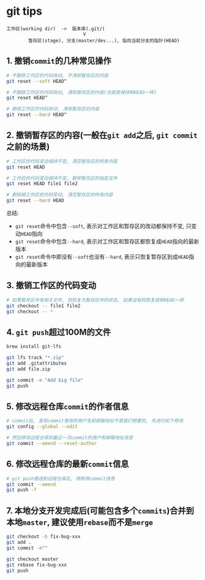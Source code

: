 # git tips

```text
工作区(working dir)  ->  版本库(.git/)
                            V
        暂存区(stage), 分支(master/dev...), 指向当前分支的指针(HEAD)
```

## 1. 撤销`commit`的几种常见操作

```bash
# 不删除工作区的代码改动, 不清除暂存区的内容
git reset --soft HEAD^

# 不删除工作区的代码改动, 清除暂存区的内容(也就是保持和HEAD一样)
git reset HEAD^

# 删除工作区的代码改动, 清除暂存区的内容
git reset --hard HEAD^
```

## 2. 撤销暂存区的内容(一般在`git add`之后, `git commit`之前的场景)

```bash
# 工作区的代码变动保持不变, 清空暂存区的所有内容
git reset HEAD

# 工作区的代码变动保持不变, 删除暂存区的指定文件
git reset HEAD file1 file2

# 删除掉工作区的代码变动, 清空暂存区的所有内容
git reset --hard HEAD
```

总结:

- `git reset`命令中包含`--soft`, 表示对工作区和暂存区的改动都保持不变, 只变动`HEAD`指向
- `git reset`命令中包含`--hard`, 表示对工作区和暂存区都恢复成`HEAD`指向的最新版本
- `git reset`命令中即没有`--soft`也没有`--hard`, 表示只恢复暂存区到成`HEAD`指向的最新版本

## 3. 撤销工作区的代码变动

```bash
# 如果暂存区中有相关文件, 则恢复为暂存区中的状态, 如果没有则恢复成和HEAD一样
git checkout -- file1 file2
git checkout -- *
```

## 4. `git push`超过100M的文件

```bash
brew install git-lfs

git lfs track "*.zip"
git add .gitattributes
git add file.zip

git commit -m "Add big file"
git push
```

## 5. 修改远程仓库`commit`的作者信息

```bash
# commit后, 发现commit使用的用户名和邮箱地址不是我们想要的, 先进行如下修改
git config --global --edit

# 然后修改远程仓库的最近一次commit的用户和邮箱地址信息
git commit --amend --reset-author
```

## 6. 修改远程仓库的最新`commit`信息

```bash
# git push推送到远程仓库后, 想修改commit信息
git commit --amend
git push -f
```

## 7. 本地分支开发完成后(可能包含多个`commits`)合并到本地`master`, 建议使用`rebase`而不是`merge`

```bash
git checkout -b fix-bug-xxx
git add .
git commit -m""

git checkout master
git rebase fix-bug-xxx
git push
```
